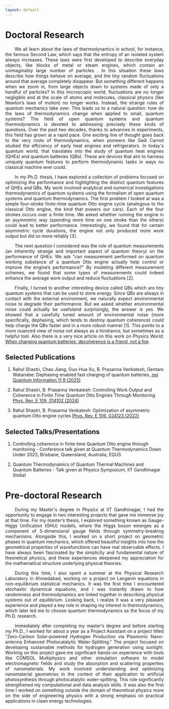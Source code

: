 ```yaml
---
layout: default
---
```


# Doctoral Research

<p align="justify" style="text-indent: 30px;">
We all learn about the laws of thermodynamics in school, for instance, the famous Second Law, which says that the entropy of an isolated system always increases. These laws were first developed to describe everyday objects, like blocks of metal or steam engines, which contain an unimaginably large number of particles . In this situation these laws describe how things behave on average, and the tiny random fluctuations around that average completely disappear.
But something different happens when we zoom in, from large objects down to systems made of only a handful of particles? In this microscopic world, fluctuations are no longer negligible and at the scale of atoms and molecules, classical physics (like Newton’s laws of motion) no longer works. Instead, the strange rules of quantum mechanics take over. This leads us to a natural question: how do the laws of thermodynamics change when applied to small, quantum systems? The field of open quantum systems and quantum thermodynamics is devoted to addressing precisely these kinds of questions. Over the past two decades, thanks to advances in experiments, this field has grown at a rapid pace. One exciting line of thought goes back to the very roots of thermodynamics, when pioneers like Sadi Carnot studied the efficiency of early heat engines and refrigerators. In today's quantum world, that translates into the study of quantum heat engines (QHEs) and quantum batteries (QBs). These are devices that aim to harness uniquely quantum features to perform thermodynamic tasks in ways no classical machine ever could.
</p>

<p align="justify" style="text-indent: 30px;">
In my Ph.D. thesis, I have explored a collection of problems focused on optimizing the performance and highlighting the distinct quantum features of QHEs and QBs. My work involved analytical and numerical investigations thermodynamics of quantum systems using the formalism of open quantum systems and quantum thermodynamics. The first problem I looked at was a simple four-stroke finite-time quantum Otto engine cycle (analogous to the classical Otto engine, the kind that powers our cars). Each of the four strokes occurs over a finite time. We asked whether running the engine in an asymmetric way (spending more time on one stroke than the others) could lead to better performance. Interestingly, we found that for certain asymmetric cycle durations, the engine not only produced more work output but did so more reliably [3].
</p> 

<p align="justify" style="text-indent: 30px;">
The next question I considered was the role of quantum measurements (an inherently strange and important aspect of quantum theory) on the performance of QHEs. We ask "can measurement performed on quantum working substance of a quantum Otto engine actually help control or improve the engine’s performance?" By modeling different measurement schemes, we found that some types of measurements could indeed enhance the average work output and reduce fluctuations [2].
</p>

<p align="justify" style="text-indent: 30px;">
Finally, I turned to another interesting device called QBs which are tiny quantum systems that can be used to store energy. Since QBs are always in contact with the external environment, we naturally expect environmental noise to degrade their performance. But we asked whether environmental noise could actually be usefuland surprisingly, the answer is yes. We showed that a carefully tuned amount of environmental noise (more specifically, dephasing, which tends to destroy quantum coherence) could help charge the QBs faster and in a more robust manner [1]. This points to a more nuanced view of noise not always as a hindrance, but sometimes as a helpful tool. Also there is a very nice article on this work on Physics World: <a href="https://physicsworld.com/a/when-charging-quantum-batteries-decoherence-is-a-friend-not-a-foe/" target="_blank"> When charging quantum batteries, decoherence is a friend, not a foe</a>.
</p>

## Selected Publications

1. Rahul Shastri, Chao Jiang, Guo-Hua Xu, B. Prasanna Venkatesh, Gentaro Watanabe: Dephasing enabled fast charging of quantum batteries, [npj Quantum Information 11,9 (2025)](https://www.nature.com/articles/s41534-025-00959-5)

2. Rahul Shastri, B. Prasanna Venkatesh: Controlling Work Output and Coherence in Finite Time Quantum Otto Engines Through Monitoring [Phys. Rev. E 109, 014102 (2024)](https://journals.aps.org/pre/abstract/10.1103/PhysRevE.109.014102)

3. Rahul Shastri, B. Prasanna Venkatesh: Optimization of asymmetric quantum Otto engine cycles [Phys. Rev. E 106, 024123 (2022)](https://journals.aps.org/pre/abstract/10.1103/PhysRevE.106.024123)

## Selected Talks/Presentations

1. Controlling coherence in finite time Quantum Otto engine through monitoring - Conference talk given at Quantum Thermodynamics Down Under 2023, Brisbane, Queensland, Australia, EQUS

2. Quantum Thermodynamics of Quantum Thermal Machines and Quantum Batteries - Talk given at Physics Symposium, IIT Gandhinagar (India)

# Pre-doctoral Research

<p align="justify" style="text-indent: 30px;">
During my Master's degree in Physics at IIT Gandhinagar, I had the opportunity to engage in two interesting projects that gave me immense joy at that time. For my master’s thesis, I explored something known as Gauge-Higgs Unification (GHU) models, where the Higgs boson emerges as a component of 5-dimensional gauge fields through symmetry-breaking mechanisms. Alongside this, I worked on a short project on geometric phases in quantum mechanics, which offered beautiful insights into how the geometrical properties of wavefunctions can have real observable effects. I have always been fascinated by the simplicity and fundamental nature of theoretical physics, and these experiences deepened my appreciation for the mathematical structure underlying physical theories.
</p>

<p align="justify" style="text-indent: 30px;">
During this time, I also spent a summer at the Physical Research Laboratory in Ahmedabad, working on a project on Langevin equations in non-equilibrium statistical mechanics. It was the first time I encountered stochastic dynamical equations, and I was instantly drawn to how randomness and thermodynamics are linked together in describing physical systems out of equilibrium. Looking back, I realize it was a very pleasant experience and played a key role in shaping my interest in thermodynamics, which later led me to choose quantum thermodynamics as the focus of my Ph.D. research.
</p>

<p align="justify" style="text-indent: 30px;">
Immediately after completing my master’s degree and before starting my Ph.D., I worked for about a year as a Project Assistant on a project titled "Zero-Carbon Solar-powered Hydrogen Production via Plasmonic Nano-antenna Enhanced Photocatalytic Water-Splitting." The project focused on developing sustainable methods for hydrogen generation using sunlight. Working on this project gave me significant hands-on experience with tools like COMSOL Multiphysics and other simulation software to model electromagnetic fields and study the absorption and scattering properties of nanomaterials. My work involved understanding and optimizing nanomaterial geometries in the context of their application to artificial photosynthesis through photocatalytic water-splitting. This role significantly strengthened my computational and data analysis skills. It was also the first time I worked on something outside the domain of theoretical physics more on the side of engineering physics with a strong emphasis on practical applications in clean energy technologies.
</p>
